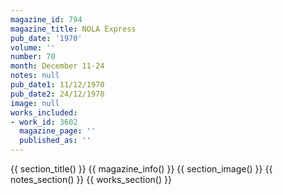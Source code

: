 ```yaml
---
magazine_id: 794
magazine_title: NOLA Express
pub_date: '1970'
volume: ''
number: 70
month: December 11-24
notes: null
pub_date1: 11/12/1970
pub_date2: 24/12/1970
image: null
works_included:
- work_id: 3602
  magazine_page: ''
  published_as: ''
---
```


{{ section_title() }}
{{ magazine_info() }}
{{ section_image() }}
{{ notes_section() }}
{{ works_section() }}
